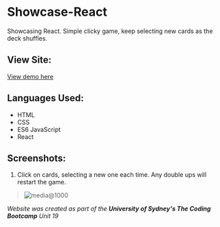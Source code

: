 # Showcase-React
Showcasing React. Simple clicky game, keep selecting new cards as the deck shuffles. 

## View Site:
[View demo here](https://kelliott14.github.io/Showcase-React/)

## Languages Used:
* HTML
* CSS
* ES6 JavaScript
* React

## Screenshots:
1. Click on cards, selecting a new one each time. Any double ups will restart the game.
>![media@1000](https://github.com/kelliott14/Unit-20-Homework/blob/master/readme/demo1.JPG)


*Website was created as part of the ***University of Sydney's The Coding Bootcamp*** Unit 19*
